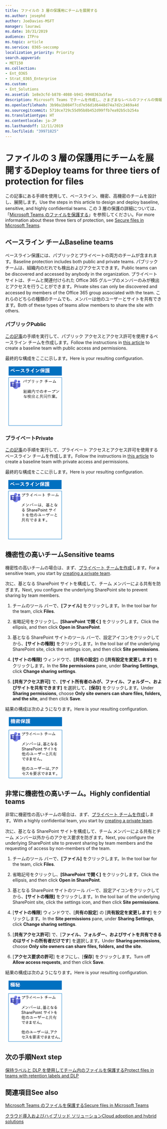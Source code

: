 ```yaml
---
title: ファイルの 3 層の保護用にチームを展開する
ms.author: josephd
author: JoeDavies-MSFT
manager: laurawi
ms.date: 10/31/2019
audience: ITPro
ms.topic: article
ms.service: O365-seccomp
localization_priority: Priority
search.appverid:
- MET150
ms.collection:
- Ent_O365
- Strat_O365_Enterprise
ms.custom:
- Ent_Solutions
ms.assetid: 1e8e3cfd-b878-4088-b941-9940363a5fae
description: Microsoft Teams でチームを作成し、さまざまなレベルのファイルの情報保護用に構成します。
ms.openlocfilehash: 3b90a1b084f7cd7e56d1d6448d74a7d2c2469a4d
ms.sourcegitcommit: 5710ce729c55d95b8b452d99ffb7ea92b5cb254a
ms.translationtype: HT
ms.contentlocale: ja-JP
ms.lasthandoff: 12/11/2019
ms.locfileid: "39971825"
---
```

# <a name="deploy-teams-for-three-tiers-of-protection-for-files"></a><span data-ttu-id="fcf92-103">ファイルの 3 層の保護用にチームを展開する</span><span class="sxs-lookup"><span data-stu-id="fcf92-103">Deploy teams for three tiers of protection for files</span></span>

<span data-ttu-id="fcf92-104">この記事にある手順を使用して、ベースライン、機密、高機密のチームを設計し、展開します。</span><span class="sxs-lookup"><span data-stu-id="fcf92-104">Use the steps in this article to design and deploy baseline, sensitive, and highly confidential teams.</span></span> <span data-ttu-id="fcf92-105">この 3 層の保護の詳細については、「[Microsoft Teams のファイルを保護する](secure-files-in-teams.md)」を参照してください。</span><span class="sxs-lookup"><span data-stu-id="fcf92-105">For more information about these three tiers of protection, see [Secure files in Microsoft Teams](secure-files-in-teams.md).</span></span>

## <a name="baseline-teams"></a><span data-ttu-id="fcf92-106">ベースライン チーム</span><span class="sxs-lookup"><span data-stu-id="fcf92-106">Baseline teams</span></span>

<span data-ttu-id="fcf92-107">ベースライン保護には、パブリックとプライベートの両方のチームが含まれます。</span><span class="sxs-lookup"><span data-stu-id="fcf92-107">Baseline protection includes both public and private teams.</span></span> <span data-ttu-id="fcf92-108">パブリック チームは、組織内のだれでも検出およびアクセスできます。</span><span class="sxs-lookup"><span data-stu-id="fcf92-108">Public teams can be discovered and accessed by anybody in the organization.</span></span> <span data-ttu-id="fcf92-109">プライベート サイトは、チームと関連付けられた Office 365 グループのメンバーのみが検出とアクセスを行うことができます。</span><span class="sxs-lookup"><span data-stu-id="fcf92-109">Private sites can only be discovered and accessed by members of the Office 365 group associated with the team.</span></span> <span data-ttu-id="fcf92-110">これらのどちらの種類のチームでも、メンバーは他のユーザーとサイトを共有できます。</span><span class="sxs-lookup"><span data-stu-id="fcf92-110">Both of these types of teams allow members to share the site with others.</span></span>

### <a name="public"></a><span data-ttu-id="fcf92-111">パブリック</span><span class="sxs-lookup"><span data-stu-id="fcf92-111">Public</span></span>

<span data-ttu-id="fcf92-112">[この記事](https://support.office.com/article/174adf5f-846b-4780-b765-de1a0a737e2b)の手順を実行して、パブリック アクセスとアクセス許可を使用するベースライン チームを作成します。</span><span class="sxs-lookup"><span data-stu-id="fcf92-112">Follow the instructions in [this article](https://support.office.com/article/174adf5f-846b-4780-b765-de1a0a737e2b) to create a baseline team with public access and permissions.</span></span>

<span data-ttu-id="fcf92-113">最終的な構成をここに示します。</span><span class="sxs-lookup"><span data-stu-id="fcf92-113">Here is your resulting configuration.</span></span>

![パブリック チームのベースライン レベルの保護。](../media/baseline-public-team.png)

### <a name="private"></a><span data-ttu-id="fcf92-115">プライベート</span><span class="sxs-lookup"><span data-stu-id="fcf92-115">Private</span></span>

<span data-ttu-id="fcf92-116">[この記事](https://support.office.com/article/174adf5f-846b-4780-b765-de1a0a737e2b)の手順を実行して、プライベート アクセスとアクセス許可を使用するベースライン チームを作成します。</span><span class="sxs-lookup"><span data-stu-id="fcf92-116">Follow the instructions in [this article](https://support.office.com/article/174adf5f-846b-4780-b765-de1a0a737e2b) to create a baseline team with private access and permissions.</span></span>

<span data-ttu-id="fcf92-117">最終的な構成をここに示します。</span><span class="sxs-lookup"><span data-stu-id="fcf92-117">Here is your resulting configuration.</span></span>

![プライベート チーム サイトのベースライン レベルの保護。](../media/baseline-private-team.png)

## <a name="sensitive-teams"></a><span data-ttu-id="fcf92-119">機密性の高いチーム</span><span class="sxs-lookup"><span data-stu-id="fcf92-119">Sensitive teams</span></span>

<span data-ttu-id="fcf92-120">機密性の高いチームの場合は、まず、[プライベート チームを作成](https://support.office.com/article/174adf5f-846b-4780-b765-de1a0a737e2b)します。</span><span class="sxs-lookup"><span data-stu-id="fcf92-120">For a sensitive team, you start by [creating a private team](https://support.office.com/article/174adf5f-846b-4780-b765-de1a0a737e2b).</span></span>

<span data-ttu-id="fcf92-121">次に、基となる SharePoint サイトを構成して、チーム メンバーによる共有を防ぎます。</span><span class="sxs-lookup"><span data-stu-id="fcf92-121">Next, you configure the underlying SharePoint site to prevent sharing by team members.</span></span>

1. <span data-ttu-id="fcf92-122">チームのツール バーで、**[ファイル]** をクリックします。</span><span class="sxs-lookup"><span data-stu-id="fcf92-122">In the tool bar for the team, click **Files**.</span></span>

2. <span data-ttu-id="fcf92-123">省略記号をクリックし、**[SharePoint で開く]** をクリックします。</span><span class="sxs-lookup"><span data-stu-id="fcf92-123">Click the ellipsis, and then click **Open in SharePoint**.</span></span>

3. <span data-ttu-id="fcf92-124">基となる SharePoint サイトのツール バーで、設定アイコンをクリックしてから、**[サイトの権限]** をクリックします。</span><span class="sxs-lookup"><span data-stu-id="fcf92-124">In the tool bar of the underlying SharePoint site, click the settings icon, and then click **Site permissions**.</span></span>

4. <span data-ttu-id="fcf92-125">**[サイトの権限]** ウィンドウで、**[共有の設定]** の **[共有設定を変更します]** をクリックします。</span><span class="sxs-lookup"><span data-stu-id="fcf92-125">In the **Site permissions** pane, under **Sharing Settings**, click **Change sharing settings**.</span></span>

5. <span data-ttu-id="fcf92-126">**[共有アクセス許可]** で、**[サイト所有者のみが、ファイル、フォルダー、およびサイトを共有できます]** を選択して、**[保存]** をクリックします。</span><span class="sxs-lookup"><span data-stu-id="fcf92-126">Under **Sharing permissions**, choose **Only site owners can share files, folders, and the site**, and then click **Save**.</span></span>

<span data-ttu-id="fcf92-127">結果の構成は次のようになります。</span><span class="sxs-lookup"><span data-stu-id="fcf92-127">Here is your resulting configuration.</span></span>

![チームの機密の保護。](../media/sensitive-team.png)

## <a name="highly-confidential-teams"></a><span data-ttu-id="fcf92-129">非常に機密性の高いチーム。</span><span class="sxs-lookup"><span data-stu-id="fcf92-129">Highly confidential teams</span></span>

<span data-ttu-id="fcf92-130">非常に機密性の高いチームの場合は、まず、[プライベート チームを作成](https://support.office.com/article/174adf5f-846b-4780-b765-de1a0a737e2b)します。</span><span class="sxs-lookup"><span data-stu-id="fcf92-130">With a highly confidential team, you start by [creating a private team](https://support.office.com/article/174adf5f-846b-4780-b765-de1a0a737e2b).</span></span>

<span data-ttu-id="fcf92-131">次に、基となる SharePoint サイトを構成して、チーム メンバーによる共有とチーム メンバー以外からのアクセス要求を防ぎます。</span><span class="sxs-lookup"><span data-stu-id="fcf92-131">Next, you configure the underlying SharePoint site to prevent sharing by team members and the requesting of access by non-members of the team.</span></span>

1. <span data-ttu-id="fcf92-132">チームのツール バーで、**[ファイル]** をクリックします。</span><span class="sxs-lookup"><span data-stu-id="fcf92-132">In the tool bar for the team, click **Files**.</span></span>

2. <span data-ttu-id="fcf92-133">省略記号をクリックし、**[SharePoint で開く]** をクリックします。</span><span class="sxs-lookup"><span data-stu-id="fcf92-133">Click the ellipsis, and then click **Open in SharePoint**.</span></span>

3. <span data-ttu-id="fcf92-134">基となる SharePoint サイトのツール バーで、設定アイコンをクリックしてから、**[サイトの権限]** をクリックします。</span><span class="sxs-lookup"><span data-stu-id="fcf92-134">In the tool bar of the underlying SharePoint site, click the settings icon, and then click **Site permissions**.</span></span>

4. <span data-ttu-id="fcf92-135">[**サイトの権限**] ウィンドウで、[**共有の設定**] の [**共有設定を変更します**] をクリックします。</span><span class="sxs-lookup"><span data-stu-id="fcf92-135">In the **Site permissions** pane, under **Sharing Settings**, click **Change sharing settings**.</span></span>

5. <span data-ttu-id="fcf92-136">[**共有アクセス許可**] で、[**ファイル、フォルダー、およびサイトを共有できるのはサイトの所有者だけです**] を選択します。</span><span class="sxs-lookup"><span data-stu-id="fcf92-136">Under **Sharing permissions**, choose **Only site owners can share files, folders, and the site**.</span></span>

6. <span data-ttu-id="fcf92-137">[**アクセス要求の許可**] をオフにし、[**保存**] をクリックします。</span><span class="sxs-lookup"><span data-stu-id="fcf92-137">Turn off **Allow access requests**, and then click **Save**.</span></span>

<span data-ttu-id="fcf92-138">結果の構成は次のようになります。</span><span class="sxs-lookup"><span data-stu-id="fcf92-138">Here is your resulting configuration.</span></span>

![チームの非常に機密性の高い社外秘の保護。](../media/highly-confidential-team.png)

## <a name="next-step"></a><span data-ttu-id="fcf92-140">次の手順</span><span class="sxs-lookup"><span data-stu-id="fcf92-140">Next step</span></span>

[<span data-ttu-id="fcf92-141">保持ラベルと DLP を使用してチーム内のファイルを保護する</span><span class="sxs-lookup"><span data-stu-id="fcf92-141">Protect files in teams with retention labels and DLP</span></span>](deploy-teams-retention-DLP.md)

## <a name="see-also"></a><span data-ttu-id="fcf92-142">関連項目</span><span class="sxs-lookup"><span data-stu-id="fcf92-142">See also</span></span>

[<span data-ttu-id="fcf92-143">Microsoft Teams のファイルを保護する</span><span class="sxs-lookup"><span data-stu-id="fcf92-143">Secure files in Microsoft Teams</span></span>](secure-files-in-teams.md)

[<span data-ttu-id="fcf92-144">クラウド導入およびハイブリッド ソリューション</span><span class="sxs-lookup"><span data-stu-id="fcf92-144">Cloud adoption and hybrid solutions</span></span>](https://docs.microsoft.com/office365/enterprise/cloud-adoption-and-hybrid-solutions)
